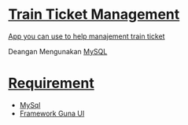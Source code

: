 <a href="https://github.com/Hazz-i/TicketTrainManagemnet"><h1>Train Ticket Management</h1></a>

<a href=""><p>App you can use to help manajement train ticket</p></a>
<p>Deangan Mengunakan <a href="MySQL">MySQL</a></p>

<a href="https://github.com/Hazz-i/TicketTrainManagemne#Requirement"><h1>Requirement</h1></a>

<ul>
  <li><a href="">MySql</a></li>
  <li><a href="https://pesktop.com/en/windows/bunifu_ui_winforms_dataviz_advanced">Framework Guna UI</a></li>
</ul>


